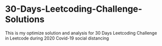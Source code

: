 # 30-Days-Leetcoding-Challenge-Solutions
This is my optimize solution and analysis for 30 Days Leetcoding Challenge in Leetcode during 2020 Covid-19 social distancing
